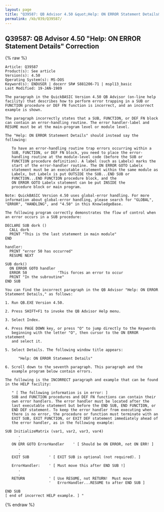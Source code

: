 ```yaml
---
layout: page
title: "Q39587: QB Advisor 4.50 &quot;Help: ON ERROR Statement Details&quot; Correction"
permalink: /kb/039/Q39587/
---
```


## Q39587: QB Advisor 4.50 &quot;Help: ON ERROR Statement Details&quot; Correction

{% raw %}

	Article: Q39587
	Product(s): See article
	Version(s): 4.50
	Operating System(s): MS-DOS
	Keyword(s): ENDUSER | docerr SR# S881206-71 | mspl13_basic
	Last Modified: 19-JAN-1989
	
	The paragraph in the QuickBASIC Version 4.50 QB Advisor (on-line help
	facility) that describes how to perform error trapping in a SUB or
	FUNCTION procedure or DEF FN function is incorrect, and an incorrect
	example is shown.
	
	The paragraph incorrectly states that a SUB, FUNCTION, or DEF FN block
	can contain an error-handling routine. The error handler-label and
	RESUME must be at the main-program level or module level.
	
	The "Help: ON ERROR Statement Details" should instead say the
	following:
	
	   To have an error-handling routine trap errors occurring within a
	   SUB, FUNCTION, or DEF FN block, you need to place the error-
	   handling routine at the module-level code (before the SUB or
	   FUNCTION procedure definition). A label (such as Labelx) marks the
	   start of the error-handler routine. The ON ERROR GOTO Labelx
	   statement must be an executable statement within the same module as
	   Labelx, but Labelx is put OUTSIDE the SUB...END SUB or
	   FUNCTION...END FUNCTION procedure block, and the
	   ON ERROR GOTO Labelx statement can be put INSIDE the
	   procedure block or main program.
	
	Note: QuickBASIC Version 4.50 uses global-error handling. For more
	information about global-error handling, please search for "GLOBAL",
	"ERROR", "HANDLING", and "4.50" in this KnowledgeBase.
	
	The following program correctly demonstrates the flow of control when
	an error occurs in a SUB procedure:
	
	DECLARE SUB dork ()
	  CALL dork
	  PRINT "This is the last statement in main module"
	END
	
	handler:
	  PRINT "error 50 has occurred"
	  RESUME NEXT
	
	SUB dork()
	  ON ERROR GOTO handler
	  ERROR 50              'This forces an error to occur
	  PRINT "In the subroutine"
	END SUB
	
	You can find the incorrect paragraph in the QB Advisor "Help: ON ERROR
	Statement Details," as follows:
	
	1. Run QB.EXE Version 4.50.
	
	2. Press SHIFT+F1 to invoke the QB Advisor Help menu.
	
	3. Select Index.
	
	4. Press PAGE DOWN key, or press "O" to jump directly to the Keywords
	   beginning with the letter "O", then cursor to the ON ERROR statement
	   and select it.
	
	5. Select Details. The following window title appears:
	
	      "Help: ON ERROR Statement Details"
	
	6. Scroll down to the seventh paragraph. This paragraph and the
	   example program below contain errors.
	
	The following is the INCORRECT paragraph and example that can be found
	in the HELP facility:
	
	   " [ The following information is in error: ]
	   SUB and FUNCTION procedures and DEF FN functions can contain their
	   own error handlers. The error handler must be located after the
	   last executable statement but before the END SUB, END FUNCTION, or
	   END DEF statement. To keep the error handler from executing when
	   there is no error, the procedure or function must terminate with an
	   EXIT SUB, EXIT FUNCTION, or EXIT DEF statement immediately ahead of
	   the error handler, as in the following example:
	
	SUB InitializeMatrix (var1, var2, var3, var4)
	      .
	      .
	   ON ERR GOTO ErrorHandler    ' [ Should be ON ERROR, not ON ERR! ]
	      .
	      .
	   EXIT SUB         ' [ EXIT SUB is optional (not required). ]
	
	   ErrorHandler:    ' [ Must move this after END SUB !]
	      .
	      .
	   RETURN           ' [ Use RESUME, not RETURN!  Must move
	                    '   ErrorHandler...RESUME to after END SUB ]
	
	END SUB
	[ end of incorrect HELP example. ] "

{% endraw %}
